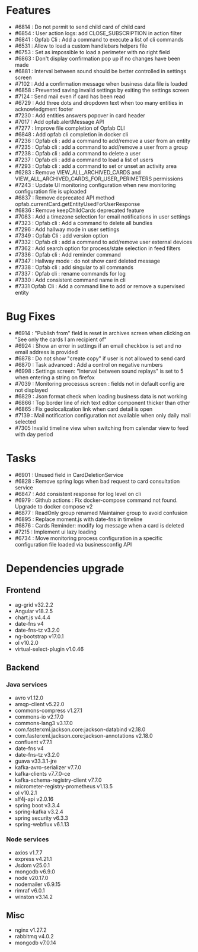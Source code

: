 
# Features

- #6814 : Do not permit to send child card of child card
- #6854 : User action logs: add CLOSE_SUBSCRIPTION in action filter
- #6841 : Opfab Cli : Add a command to execute a list of cli commands
- #6531 : Allow to load a custom handlebars helpers file
- #6753 : Set as impossible to load a perimeter with no right field
- #6863 : Don't display confirmation pop up if no changes have been made
- #6881 : Interval between sound should be better controlled in settings screen
- #7102 : Add a confirmation message when business data file is loaded
- #6858 : Prevented saving invalid settings by exiting the settings screen
- #7124 : Send mail even if card has been read
- #6729 : Add three dots and dropdown text when too many entities in acknowledgment footer
- #7230 : Add entities answers popover in card header
- #7017 : Add opfab.alertMessage API
- #7277 : Improve file completion of Opfab CLI
- #6848 : Add opfab cli completion in docker cli
- #7236 : Opfab cli : add a command to add/remove a user from an entity
- #7235 : Opfab cli : add a command to add/remove a user from a group
- #7238 : Opfab cli : add a command to delete a user
- #7237 : Opfab cli : add a command to load a list of users
- #7293 : Opfab cli : add a command to set or unset an activity area
- #6283 : Remove VIEW_ALL_ARCHIVED_CARDS and VIEW_ALL_ARCHIVED_CARDS_FOR_USER_PERIMETERS permissions
- #7243 : Update UI monitoring configuration when new monitoring configuration file is uploaded
- #6837 : Remove deprecated API method opfab.currentCard.getEntityUsedForUserResponse
- #6836 : Remove keepChildCards deprecated feature
- #7083 : Add a timezone selection for email notifications in user settings
- #7323 : Opfab cli : Add a command to delete all bundles
- #7296 : Add hallway mode in user settings
- #7349 : Opfab Cli : add version option
- #7332 : Opfab cli : add a command to add/remove user external devices
- #7362 : Add search option for process/state selection in feed filters
- #7336 : Opfab cli : Add reminder command
- #7347 : Hallway mode : do not show card deleted message
- #7338 : Opfab cli : add singular to all commands
- #7337 : Opfab cli : rename commands for log
- #7330 : Add consistent command name in cli
- #7331 Opfab Cli : Add a command line to add or remove a supervised entity


# Bug Fixes

- #6914 : "Publish from" field is reset in archives screen when clicking on "See only the cards I am recipient of"
- #6924 : Show an error in settings if an email checkbox is set and no email address is provided
- #6878 : Do not show "create copy" if user is not allowed to send card
- #6870 : Task advanced : Add a control on negative numbers
- #6998 : Settings screen: "Interval between sound replays" is set to 5 when entering a string on firefox
- #7039 : Monitoring processus screen : fields not in default config are not displayed
- #6829 : Json format check when loading business data is not working
- #6866 : Top border line of rich text editor component thicker than other
- #6865 : Fix geolocalization link when card detail is open
- #7139 : Mail notification configuration not available when only daily mail selected
- #7305 Invalid timeline view when switching from calendar view to feed with day period

# Tasks

- #6901 : Unused field in CardDeletionService
- #6828 : Remove spring logs when bad request to card consultation service
- #6847 : Add consistent response for log level on cli
- #6979 : Github actions : Fix docker-compose command not found. Upgrade to docker compose v2
- #6877 : ReadOnly group renamed Maintainer group to avoid confusion
- #6895 : Replace moment.js with date-fns in timeline
- #6876 : Cards Reminder: modify log message when a card is deleted
- #7215 : Implement ui lazy loading
- #6734 : Move monitoring process configuration in a specific configuration file loaded via businessconfig API

# Dependencies upgrade

## Frontend

- ag-grid v32.2.2
- Angular v18.2.5
- chart.js v4.4.4
- date-fns v4 
- date-fns-tz v3.2.0
- ng-bootstrap v17.0.1
- ol v10.2.0
- virtual-select-plugin v1.0.46
  
## Backend 

### Java services 

- avro v1.12.0
- amqp-client v5.22.0
- commons-compress v1.27.1
- commons-io v2.17.0
- commons-lang3 v3.17.0
- com.fasterxml.jackson.core:jackson-databind v2.18.0
- com.fasterxml.jackson.core:jackson-annotations v2.18.0
- confluent v7.7.1
- date-fns v4 
- date-fns-tz v3.2.0
- guava v33.3.1-jre
- kafka-avro-serializer v7.7.0
- kafka-clients v7.7.0-ce
- kafka-schema-registry-client v7.7.0
- micrometer-registry-prometheus v1.13.5
- ol v10.2.1
- slf4j-api v2.0.16
- spring boot v3.3.4
- spring-kafka v3.2.4
- spring security v6.3.3
- spring-webflux v6.1.13

### Node services

- axios v1.7.7
- express v4.21.1
- Jsdom v25.0.1
- mongodb v6.9.0
- node v20.17.0
- nodemailer v6.9.15
- rimraf v6.0.1
- winston v3.14.2

## Misc 

- nginx v1.27.2
- rabbitmq v4.0.2
- mongodb v7.0.14




